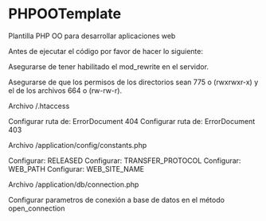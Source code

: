 # PHPOOTemplate
Plantilla PHP OO para desarrollar aplicaciones web

Antes de ejecutar el código por favor de hacer lo siguiente:

Asegurarse de tener habilitado el mod_rewrite en el servidor.

Asegurarse de que los permisos de los directorios sean 775 o (rwxrwxr-x) y el de los archivos 664 o (rw-rw-r).

Archivo /.htaccess

Configurar ruta de: ErrorDocument 404
Configurar ruta de: ErrorDocument 403

Archivo /application/config/constants.php

Configurar: RELEASED
Configurar: TRANSFER_PROTOCOL
Configurar: WEB_PATH
Configurar: WEB_SITE_NAME

Archivo /application/db/connection.php

Configurar parametros de conexión a base de datos en el método open_connection
